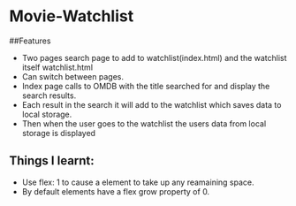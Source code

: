 # Movie-Watchlist

##Features
- Two pages search page to add to watchlist(index.html) and the watchlist itself watchlist.html
- Can switch between pages.
- Index page calls to OMDB with the title searched for and display the search results.
- Each result in the search it will add to the watchlist which saves data to local storage.
- Then when the user goes to the watchlist the users data from local storage is displayed

## Things I learnt:
- Use flex: 1 to cause a element to take up any reamaining space.
- By default elements have a flex grow property of 0.
